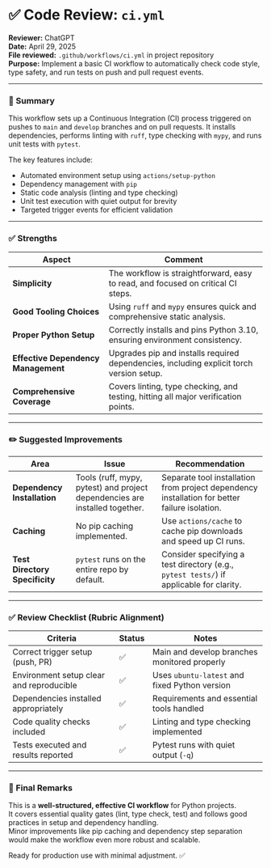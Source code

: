 # ✅ Code Review: `ci.yml`

**Reviewer:** ChatGPT  
**Date:** April 29, 2025  
**File reviewed:** `.github/workflows/ci.yml` in project repository  
**Purpose:** Implement a basic CI workflow to automatically check code style, type safety, and run tests on push and pull request events.

---

### 🧾 Summary

This workflow sets up a Continuous Integration (CI) process triggered on pushes to `main` and `develop` branches and on pull requests. It installs dependencies, performs linting with `ruff`, type checking with `mypy`, and runs unit tests with `pytest`.

The key features include:

- Automated environment setup using `actions/setup-python`
- Dependency management with `pip`
- Static code analysis (linting and type checking)
- Unit test execution with quiet output for brevity
- Targeted trigger events for efficient validation

---

### ✅ Strengths

| Aspect                      | Comment                                                                                       |
| ---------------------------- | --------------------------------------------------------------------------------------------- |
| **Simplicity**               | The workflow is straightforward, easy to read, and focused on critical CI steps.             |
| **Good Tooling Choices**     | Using `ruff` and `mypy` ensures quick and comprehensive static analysis.                     |
| **Proper Python Setup**      | Correctly installs and pins Python 3.10, ensuring environment consistency.                   |
| **Effective Dependency Management** | Upgrades pip and installs required dependencies, including explicit torch version setup. |
| **Comprehensive Coverage**   | Covers linting, type checking, and testing, hitting all major verification points.            |

---

### ✏️ Suggested Improvements

| Area                        | Issue                                                                                         | Recommendation                                                                             |
| ---------------------------- | --------------------------------------------------------------------------------------------- | ------------------------------------------------------------------------------------------ |
| **Dependency Installation**  | Tools (ruff, mypy, pytest) and project dependencies are installed together.                   | Separate tool installation from project dependency installation for better failure isolation. |
| **Caching**                  | No pip caching implemented.                                                                   | Use `actions/cache` to cache pip downloads and speed up CI runs.                           |
| **Test Directory Specificity** | `pytest` runs on the entire repo by default.                                                   | Consider specifying a test directory (e.g., `pytest tests/`) if applicable for clarity.     |

---

### ✅ Review Checklist (Rubric Alignment)

| Criteria                                  | Status | Notes                                                      |
| ------------------------------------------ | ------ | ---------------------------------------------------------- |
| Correct trigger setup (push, PR)           | ✅     | Main and develop branches monitored properly               |
| Environment setup clear and reproducible   | ✅     | Uses `ubuntu-latest` and fixed Python version               |
| Dependencies installed appropriately       | ✅     | Requirements and essential tools handled                   |
| Code quality checks included               | ✅     | Linting and type checking implemented                      |
| Tests executed and results reported        | ✅     | Pytest runs with quiet output (`-q`)                        |


---

### 🏁 Final Remarks

This is a **well-structured, effective CI workflow** for Python projects.  
It covers essential quality gates (lint, type check, test) and follows good practices in setup and dependency handling.  
Minor improvements like pip caching and dependency step separation would make the workflow even more robust and scalable.

Ready for production use with minimal adjustment. ✅
